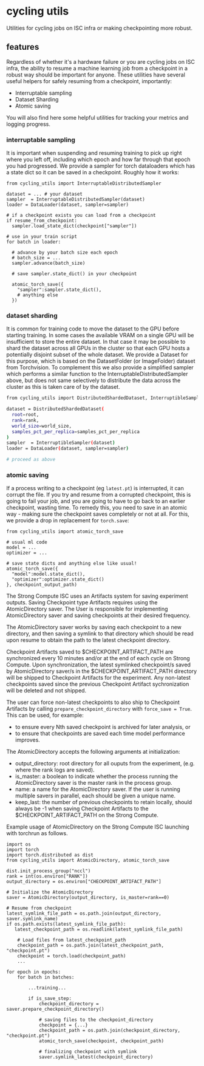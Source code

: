# cycling utils

Utilities for cycling jobs on ISC infra or making checkpointing more robust.

## features 

Regardless of whether it's a hardware failure or you are cycling jobs on ISC infra, the ability to resume a machine learning job from a checkpoint in a robust way should be important for anyone. These utilities have several useful helpers for  safely resuming from a checkpoint, importantly:
- Interruptable sampling
- Dataset Sharding
- Atomic saving

You will also find here some helpful utilities for tracking your metrics and logging progress. 

### interruptable sampling

It is important when suspending and resuming training to pick up right where you left off, including which epoch and how far through that epoch you had progressed. We provide a sampler for torch dataloaders which has a state dict so it can be saved in a checkpoint. Roughly how it works:

```
from cycling_utils import InterruptableDistributedSampler

dataset = ... # your dataset
sampler  = InterruptableDistributedSampler(dataset)
loader = DataLoader(dataset, sampler=sampler)

# if a checkpoint exists you can load from a checkpoint
if resume_from_checkpoint:
  sampler.load_state_dict(checkpoint["sampler"])

# use in your train script
for batch in loader:

  # advance by your batch size each epoch
  # batch_size = ...
  sampler.advance(batch_size)

  # save sampler.state_dict() in your checkpoint

  atomic_torch_save({
    "sampler":sampler.state_dict(),
    # anything else
  })
```

### dataset sharding

It is common for training code to move the dataset to the GPU before starting training. In some cases the available VRAM on a single GPU will be insufficient to store the entire dataset. In that case it may be possible to shard the dataset across all GPUs in the cluster so that each GPU hosts a potentially disjoint subset of the whole dataset. We provide a Dataset for this purpose, which is based on the DatasetFolder (or ImageFolder) dataset from Torchvision. To complement this we also provide a simplified sampler which performs a similar function to the InterruptableDistributedSampler above, but does not same selectively to distribute the data across the cluster as this is taken care of by the dataset.

```bash
from cycling_utils import DistributedShardedDataset, InterruptibleSampler

dataset = DistributedShardedDataset(
  root=root,
  rank=rank,
  world_size=world_size,
  samples_pct_per_replica=samples_pct_per_replica
)
sampler  = InterruptibleSampler(dataset)
loader = DataLoader(dataset, sampler=sampler)

# proceed as above
```

### atomic saving

If a process writing to a checkpoint (eg `latest.pt`) is interrupted, it can corrupt the file. If you try and resume from a corrupted checkpoint, this is going to fail your job, and you are going to have to go back to an earlier checkpoint, wasting time. To remedy this, you need to save in an atomic way - making sure the checkpoint saves completely or not at all. For this, we provide a drop in replacement for `torch.save`:
```
from cycling_utils import atomic_torch_save

# usual ml code
model = ...
optimizer = ...  

# save state dicts and anything else like usual!
atomic_torch_save({
  "model":model.state_dict(),
  "optimizer":optimizer.state_dict()
}, checkpoint_output_path)
```

The Strong Compute ISC uses an Artifacts system for saving experiment outputs. Saving Checkpoint type Artifacts requires using the AtomicDirectory saver. The User is responsible for implementing AtomicDirectory saver and saving checkpoints at their desired frequency.

The AtomicDirectory saver works by saving each checkpoint to a new directory, and then saving a symlink to that directory
which should be read upon resume to obtain the path to the latest checkpoint directory.

Checkpoint Artifacts saved to $CHECKPOINT_ARTIFACT_PATH are synchronized every 10 minutes and/or at the end of each cycle on Strong Compute. Upon synchronization, the latest symlinked checkpoint/s saved by AtomicDirectory saver/s in the $CHECKPOINT_ARTIFACT_PATH directory will be shipped to Checkpoint Artifacts for the experiment. Any non-latest checkpoints saved since the previous Checkpoint Artifact sychronization will be deleted and not shipped.

The user can force non-latest checkpoints to also ship to Checkpoint Artifacts by calling `prepare_checkpoint_directory` with `force_save = True`. This can be used, for example:
- to ensure every Nth saved checkpoint is archived for later analysis, or 
- to ensure that checkpoints are saved each time model performance improves. 

The AtomicDirectory accepts the following arguments at initialization:

- output_directory: root directory for all ouputs from the experiment, (e.g. where the rank logs are saved).
- is_master: a boolean to indicate whether the process running the AtomicDirectory saver is the master rank in the process group.
- name: a name for the AtomicDirectory saver. If the user is running multiple savers in parallel, each should be given a unique name.
- keep_last: the number of previous checkpoints to retain locally, should always be -1 when saving Checkpoint Artifacts to the $CHECKPOINT_ARTIFACT_PATH on the Strong Compute.

Example usage of AtomicDirectory on the Strong Compute ISC launching with torchrun as follows.

```
import os 
import torch
import torch.distributed as dist
from cycling_utils import AtomicDirectory, atomic_torch_save

dist.init_process_group("nccl")
rank = int(os.environ["RANK"]) 
output_directory = os.environ["CHECKPOINT_ARTIFACT_PATH"]

# Initialize the AtomicDirectory
saver = AtomicDirectory(output_directory, is_master=rank==0)

# Resume from checkpoint
latest_symlink_file_path = os.path.join(output_directory, saver.symlink_name)
if os.path.exists(latest_symlink_file_path):
   latest_checkpoint_path = os.readlink(latest_symlink_file_path)

    # Load files from latest_checkpoint_path
    checkpoint_path = os.path.join(latest_checkpoint_path, "checkpoint.pt")
    checkpoint = torch.load(checkpoint_path)
    ...

for epoch in epochs:
    for batch in batches:

        ...training...

        if is_save_step:
            checkpoint_directory = saver.prepare_checkpoint_directory()

            # saving files to the checkpoint_directory
            checkpoint = {...}
            checkpoint_path = os.path.join(checkpoint_directory, "checkpoint.pt")
            atomic_torch_save(checkpoint, checkpoint_path)

            # finalizing checkpoint with symlink
            saver.symlink_latest(checkpoint_directory)
```

